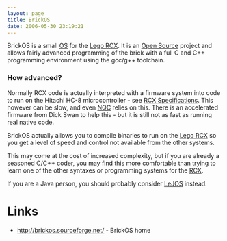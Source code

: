 ```yaml
---
layout: page
title: BrickOS
date: 2006-05-30 23:19:21
---
```

<p>BrickOS is a small <a class="wiki" href="/wiki/os.html" title="An Operating System">OS</a> for the <a class="wiki" href="/wiki/lego_rcx.html" title="The Lego RCX">Lego RCX</a>. It is an <a class="wiki" href="/wiki/open_source.html" title="Products and packages which are generally free.">Open Source</a> project and allows fairly advanced programming of the brick with a full C and C++ programming environment using the gcc/g++ toolchain.
</p>
<h3  id="How_advanced_">How advanced?</h3>
<p>Normally RCX code is actually interpreted with a firmware system into code to run on the Hitachi HC-8 microcontroller - see <a class="wiki" href="/wiki/rcx_specifications.html" title="RCX Specifications">RCX Specifications</a>. This however can be slow, and even <a class="wiki" href="/wiki/nqc.html" title="Not Quite C - A Lego PBrick Programming Language">NQC</a> relies on this. There is an accelerated firmware from Dick Swan to help this - but it is still not as fast as running real native code.
</p>
<p>BrickOS actually allows you to compile binaries to run on the <a class="wiki" href="/wiki/lego_rcx.html" title="The Lego RCX">Lego RCX</a> so you get a level of speed and control not available from the other systems.
</p>
<p>This may come at the cost of increased complexity, but if you are already a seasoned C/C++ coder, you may find this more comfortable than trying to learn one of the other syntaxes or programming systems for the <a class="wiki" href="/wiki/rcx.html" title="The Lego Robot Command Explorer">RCX</a>.
</p>
<p>If you are a Java person, you should probably consider <a class="wiki" href="/wiki/lejos.html" title="A Java Based Lego RCX OS">LeJOS</a> instead.
</p>
<h1  id="Links">Links</h1>
<ul><li> <a  href="http://brickos.sourceforge.net/" rel="external" target="_blank">http://brickos.sourceforge.net/</a> - BrickOS home
</li></ul>